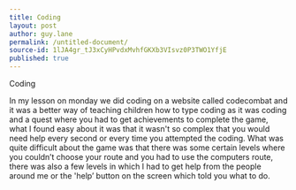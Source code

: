 ```yaml
---
title: Coding
layout: post
author: guy.lane
permalink: /untitled-document/
source-id: 1lJA4gr_tJ3xCyHPvdxMvhfGKXb3VIsvz0P3TWO1YfjE
published: true
---
```

Coding

In my lesson on monday we did coding on a website called codecombat and it was a better way of teaching children how to type coding as it was coding and a quest where you had to get achievements to complete the game, what I found easy about it was that it wasn't so complex that you would need help every second or every time you attempted the coding. What was quite difficult about the game was that there was some certain levels where you couldn’t choose your route and you had to use the computers route, there was also a few levels in which I had to get help from the people around me or the 'help’ button on the screen which told you what to do. 

